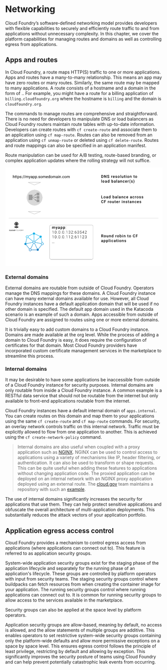 # Networking

Cloud Foundry’s software-defined networking model provides developers with flexible capabilities to securely and efficiently route traffic to and from applications without unnecessary complexity. In this chapter, we cover the platform capabilities for managing routes and domains as well as controlling egress from applications.

## Apps and routes

In Cloud Foundry, a route maps HTTP(S) traffic to one or more applications. Apps and routes have a many-to-many relationship. This means an app may have zero routes or many routes. Similarly, the same route may be mapped to many applications. A route consists of a hostname and a domain in the form of <hostname>.<domain>. For example, you might have a route for a billing application of `billing.cloudfoundry.org` where the hostname is `billing` and the domain is `cloudfoundry.org`.

The commands to manage routes are comprehensive and straightforward. There is no need for developers to manipulate DNS or load balancers as Cloud Foundry routers maintain route tables with up-to-date information. Developers can create routes with `cf create-route` and associate them to an application using `cf map-route`. Routes can also be removed from an application using `cf unmap-route` or deleted using `cf delete-route`.  Routes and route mappings can also be specified in an application manifest.

Route manipulation can be used for A/B testing, route-based branding, or complex application updates where the rolling strategy will not suffice. 

![Traffic routing image](images/routing.png)

### External domains

External domains are routable from outside of Cloud Foundry. Operators manage the DNS mappings for these domains. A Cloud Foundry instance can have many external domains available for use. However, all Cloud Foundry instances have a default application domain that will be used if no other domain is specified. The default app domain used in the Katacoda scenario is an example of such a domain. Apps accessible from outside of Cloud Foundry are assigned to routes using one or more external domains.

It is trivially easy to add custom domains to a Cloud Foundry instance. Domains are made available at the org level. While the process of adding a domain to Cloud Foundry is easy, it does require the configuration of certificates for that domain. Most Cloud Foundry providers have incorporated custom certificate management services in the marketplace to streamline this process.

### Internal domains

It may be desirable to have some applications be inaccessible from outside of a Cloud Foundry instance for security purposes. Internal domains are only routable from inside a Cloud Foundry instance.
A common example is a RESTful data service that should not be routable from the internet but only available to front-end applications routable from the internet. 

Cloud Foundry instances have a default internal domain of `apps.internal`. You can create routes on this domain and map them to your applications using the same `cf create-route` and `cf map-route` commands. For security, an overlay network controls traffic on this internal network. Traffic must be explicitly allowed to flow from one application to another. This is achieved using the `cf create-network-policy` command. 

> Internal domains are also useful when coupled with a proxy application such as [NGINX](https://nginx.org/). NGINX can be used to control access to applications using a variety of mechanisms like IP, header filtering, or authentication. It can also be used to transform or shape requests. This can be quite useful when adding these features to applications without changing application code. The proxied application can be deployed on an internal network with an NGINX proxy application deployed using an external route. The [cloud.gov](https://cloud.gov) team maintains a repository with such an [example](https://github.com/cloud-gov/tech-talk-internal-routes).

The use of internal domains significantly increases the security for applications that use them. They can help protect sensitive applications and obfuscate the overall architecture of multi-application deployments. This substantially reduces the attack vectors of your application portfolio.

## Application egress access control

Cloud Foundry provides a mechanism to control egress access from applications (where applications can connect out to). This feature is referred to as application security groups. 

System-wide application security groups exist for the staging phase of the application lifecycle and separately for the running phase of an application's lifecycle. These groups are controlled by platform operators with input from security teams. The staging security groups control where buildpacks can fetch resources from when creating the container image for your application. The running security groups control where running applications can connect out to. It is common for running security groups to allow access to the services available in the marketplace.

Security groups can also be applied at the space level by platform operators.

Application security groups are allow-based, meaning by default, no access is allowed, and the allow statements of multiple groups are additive. This enables operators to set restrictive system-wide security groups containing only the platform-wide defaults and allow more permissive exceptions on a space by space level. This ensures egress control follows the principle of least privilege, restricting by default and allowing by exception. This significantly improves the security posture of teams using Cloud Foundry and can help prevent potentially catastrophic leak events from occurring.
